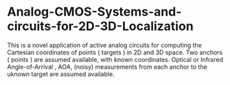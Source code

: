 # Analog-CMOS-Systems-and-circuits-for-2D-3D-Localization
This is a novel application of active analog circuits for computing the Cartesian coordinates of points ( targets ) in 2D and 3D space. Two anchors ( points ) are assumed available, with known coordinates. Optical or Infrared Angle-of-Arrival , AOA, (noisy) measurements from each anchor to the  uknown target are assumed available. 
